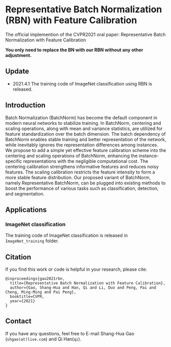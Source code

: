 # Representative Batch Normalization (RBN) with Feature Calibration
The official implemention of the CVPR2021 oral paper: Representative Batch Normalization with Feature Calibration

**You only need to replace the BN with our RBN without any other adjustment.**

## Update
- 2021.4.1 The training code of ImageNet classification using RBN is released.

## Introduction
Batch Normalization (BatchNorm) has become the default component in modern neural networks to stabilize
training. In BatchNorm, centering and scaling operations,
along with mean and variance statistics, are utilized for
feature standardization over the batch dimension. The
batch dependency of BatchNorm enables stable training
and better representation of the network, while inevitably
ignores the representation differences among instances. We
propose to add a simple yet effective feature calibration
scheme into the centering and scaling operations of BatchNorm, enhancing the instance-specific representations with
the negligible computational cost. The centering calibration strengthens informative features and reduces noisy features. The scaling calibration restricts the feature intensity to form a more stable feature distribution. Our proposed variant of BatchNorm, namely Representative BatchNorm, can be plugged into existing methods to boost the
performance of various tasks such as classification, detection, and segmentation.


## Applications

### ImageNet classification
The training code of ImageNet classification is released in `ImageNet_training` folder.




## Citation
If you find this work or code is helpful in your research, please cite:
```
@inproceedings{gao2021rbn,
  title={Representative Batch Normalization with Feature Calibration},
  author={Gao, Shang-Hua and Han, Qi and Li, Duo and Peng, Pai and Cheng, Ming-Ming and Pai Peng},
  booktitle=CVPR,
  year={2021}
}
```
## Contact
If you have any questions, feel free to E-mail Shang-Hua Gao (`shgao(at)live.com`) and Qi Han(`qi`).
